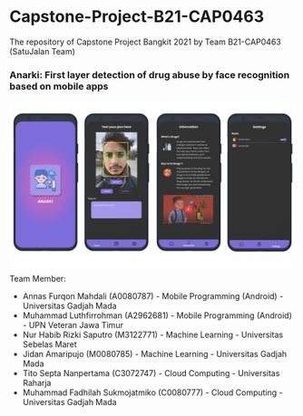 # Capstone-Project-B21-CAP0463
The repository of Capstone Project Bangkit 2021 by Team B21-CAP0463 (SatuJalan Team)

### Anarki: First layer detection of drug abuse by face recognition based on mobile apps

![alt text](MD/Design/Anarki_Banner.png)

Team Member:
* Annas Furqon Mahdali (A0080787) - Mobile Programming (Android) - Universitas Gadjah Mada
* Muhammad Luthfirrohman (A2962681) - Mobile Programming (Android) - UPN Veteran Jawa Timur
* Nur Habib Rizki Saputro (M3122771) - Machine Learning - Universitas Sebelas Maret
* Jidan Amaripujo (M0080785) - Machine Learning - Universitas Gadjah Mada
* Tito Septa Nanpertama (C3072747) - Cloud Computing - Universitas Raharja
* Muhammad Fadhilah Sukmojatmiko (C0080777) - Cloud Computing - Universitas Gadjah Mada
